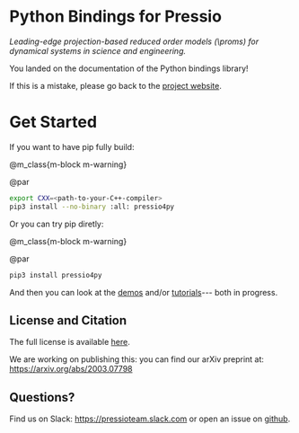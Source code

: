 
# Python Bindings for Pressio

*Leading-edge projection-based reduced order models (\proms) for
dynamical systems in science and engineering.*

You landed on the documentation of the Python bindings library!

If this is a mistake, please go back to the [project website](https://pressio.github.io/).


# Get Started

If you want to have pip fully build:

@m_class{m-block m-warning}

@par
```bash
export CXX=<path-to-your-C++-compiler>
pip3 install --no-binary :all: pressio4py
```

Or you can try pip diretly:

@m_class{m-block m-warning}

@par
```bash
pip3 install pressio4py
```

And then you can look at the [demos](./md_pages_demos_demo1.html) and/or
[tutorials](./md_pages_tutorials_tutorial1.html)--- both in progress.

<!-- read the [building/installation process](./md_pages_getstarted_build_and_install.html)>
<!-- Untill we start filling the tutorials and examples, you can peek at the [test subdirectory](https://github.com/Pressio/pressio/tree/master/tests/rom/burgers1d) of the C++ library. -->


## License and Citation
The full license is available [here](https://pressio.github.io/various/license/).

We are working on publishing this: you can find our arXiv preprint at: https://arxiv.org/abs/2003.07798

## Questions?
Find us on Slack: https://pressioteam.slack.com or open an issue on [github](https://github.com/Pressio/pressio4py).
